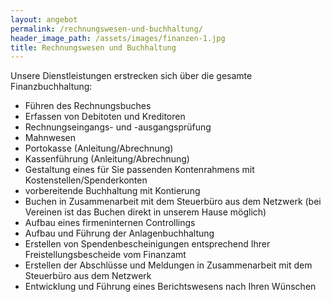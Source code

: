 ```yaml
---
layout: angebot
permalink: /rechnungswesen-und-buchhaltung/
header_image_path: /assets/images/finanzen-1.jpg
title: Rechnungswesen und Buchhaltung
---
```



Unsere Dienstleistungen erstrecken sich &uuml;ber die gesamte Finanzbuchhaltung:

* F&uuml;hren des Rechnungsbuches
* Erfassen von Debitoten und Kreditoren
* Rechnungseingangs- und -ausgangspr&uuml;fung
* Mahnwesen
* Portokasse (Anleitung/Abrechnung)
* Kassenf&uuml;hrung (Anleitung/Abrechnung)
* Gestaltung eines f&uuml;r Sie passenden Kontenrahmens mit Kostenstellen/Spenderkonten
* vorbereitende Buchhaltung mit Kontierung
* Buchen in Zusammenarbeit mit dem Steuerb&uuml;ro aus dem Netzwerk (bei Vereinen ist das Buchen direkt in unserem Hause m&ouml;glich)
* Aufbau eines firmeninternen Controllings
* Aufbau und F&uuml;hrung der Anlagenbuchhaltung
* Erstellen von Spendenbescheinigungen entsprechend Ihrer Freistellungsbescheide vom Finanzamt
* Erstellen der Abschl&uuml;sse und Meldungen in Zusammenarbeit mit dem Steuerb&uuml;ro aus dem Netzwerk
* Entwicklung und F&uuml;hrung eines Berichtswesens nach Ihren W&uuml;nschen